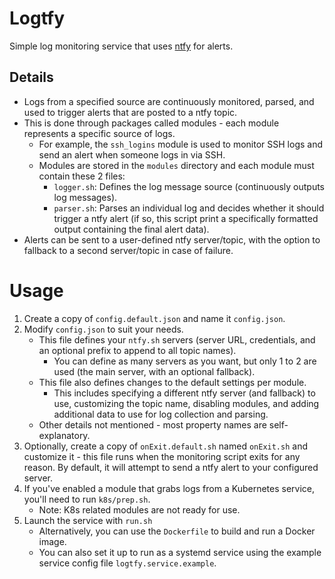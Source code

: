 # Logtfy

Simple log monitoring service that uses [ntfy](https://ntfy.sh) for alerts.

## Details

- Logs from a specified source are continuously monitored, parsed, and used to trigger alerts that are posted to a ntfy topic.
- This is done through packages called modules - each module represents a specific source of logs.
  - For example, the `ssh_logins` module is used to monitor SSH logs and send an alert when someone logs in via SSH.
  - Modules are stored in the `modules` directory and each module must contain these 2 files:
    - `logger.sh`: Defines the log message source (continuously outputs log messages).
    - `parser.sh`: Parses an individual log and decides whether it should trigger a ntfy alert (if so, this script print a specifically formatted output containing the final alert data).
- Alerts can be sent to a user-defined ntfy server/topic, with the option to fallback to a second server/topic in case of failure.

# Usage

1. Create a copy of `config.default.json` and name it `config.json`.
2. Modify `config.json` to suit your needs.
   - This file defines your `ntfy.sh` servers (server URL, credentials, and an optional prefix to append to all topic names).
     - You can define as many servers as you want, but only 1 to 2 are used (the main server, with an optional fallback).
   - This file also defines changes to the default settings per module.
     - This includes specifying a different ntfy server (and fallback) to use, customizing the topic name, disabling modules, and adding additional data to use for log collection and parsing.
   - Other details not mentioned - most property names are self-explanatory.
3. Optionally, create a copy of `onExit.default.sh` named `onExit.sh` and customize it - this file runs when the monitoring script exits for any reason. By default, it will attempt to send a ntfy alert to your configured server.
4. If you've enabled a module that grabs logs from a Kubernetes service, you'll need to run `k8s/prep.sh`.
   - Note: K8s related modules are not ready for use.
5. Launch the service with `run.sh`
   - Alternatively, you can use the `Dockerfile` to build and run a Docker image.
   - You can also set it up to run as a systemd service using the example service config file `logtfy.service.example`.